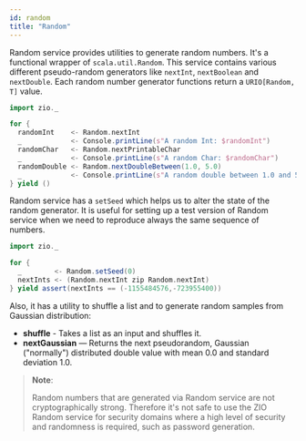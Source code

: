 ```yaml
---
id: random 
title: "Random"
---
```


Random service provides utilities to generate random numbers. It's a functional wrapper of `scala.util.Random`. This service contains various different pseudo-random generators like `nextInt`, `nextBoolean` and `nextDouble`. Each random number generator functions return a `URIO[Random, T]` value.

```scala mdoc:compile-only
import zio._

for {
  randomInt    <- Random.nextInt
  _            <- Console.printLine(s"A random Int: $randomInt")
  randomChar   <- Random.nextPrintableChar
  _            <- Console.printLine(s"A random Char: $randomChar")
  randomDouble <- Random.nextDoubleBetween(1.0, 5.0)
  _            <- Console.printLine(s"A random double between 1.0 and 5.0: $randomDouble")
} yield ()
```

Random service has a `setSeed` which helps us to alter the state of the random generator. It is useful for setting up a test version of Random service when we need to reproduce always the same sequence of numbers.

```scala mdoc:compile-only
import zio._

for {
  _        <- Random.setSeed(0)
  nextInts <- (Random.nextInt zip Random.nextInt)
} yield assert(nextInts == (-1155484576,-723955400))
```

Also, it has a utility to shuffle a list and to generate random samples from Gaussian distribution:

* **shuffle** - Takes a list as an input and shuffles it.
* **nextGaussian** — Returns the next pseudorandom, Gaussian ("normally") distributed double value with mean 0.0 and standard deviation 1.0.

> **Note**:
>
> Random numbers that are generated via Random service are not cryptographically strong. Therefore it's not safe to use the ZIO Random service for security domains where a high level of security and randomness is required, such as password generation.
